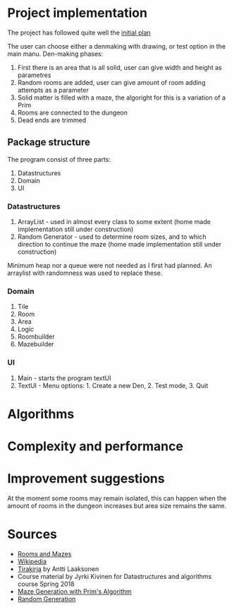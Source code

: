 # Project implementation

The project has followed quite well the [initial plan](https://github.com/apndx/DenMaker/blob/master/Documentation/design_document.md)

The user can choose either a denmaking with drawing, or test option in the main manu.
Den-making phases: 

1. First there is an area that is all solid, user can give width and height as parametres
2. Random rooms are added, user can give amount of room adding attempts as a parameter
3. Solid matter is filled with a maze, the algoright for this is a variation of a Prim
4. Rooms are connected to the dungeon
5. Dead ends are trimmed

## Package structure

The program consist of three parts:

1. Datastructures
2. Domain
3. UI

### Datastructures

1. ArrayList - used in almost every class to some extent (home made implementation still under construction)
2. Random Generator - used to determine room sizes, and to which direction to continue the maze (home made implementation still under construction)

Minimum heap nor a queue were not needed as I first had planned. An arraylist with randomness was used to replace these.


### Domain

1. Tile 
2. Room
3. Area
4. Logic
5. Roombuilder
6. Mazebuilder
  
### UI

1. Main - starts the program textUI 
2. TextUI - Menu options: 1. Create a new Den, 2. Test mode, 3. Quit

# Algorithms



# Complexity and performance



# Improvement suggestions

At the moment some rooms may remain isolated, this can happen when the amount of rooms in the dungeon increases but area size remains the same.

# Sources

* [Rooms and Mazes](http://journal.stuffwithstuff.com/2014/12/21/rooms-and-mazes/)
* [Wikipedia](https://en.wikipedia.org/wiki/Maze_generation_algorithm)
* [Tirakirja](https://github.com/pllk/tirakirja/blob/master/tirakirja.pdf) by Antti Laaksonen
* Course material by Jyrki Kivinen for Datastructures and algorithms course Spring 2018
* [Maze Generation with Prim's Algorithm](http://jonathanzong.com/blog/2012/11/06/maze-generation-with-prims-algorithm)
* [Random Generation](https://crypto.stackexchange.com/questions/51686/how-to-determine-the-next-number-from-javas-random-method)

